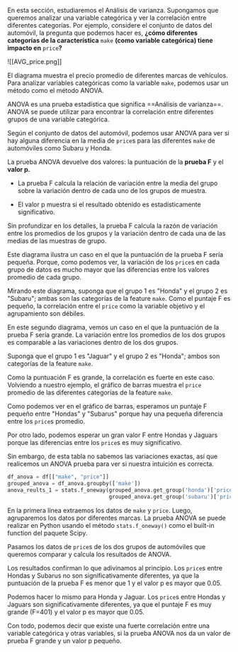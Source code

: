 En esta sección, estudiaremos el Análisis de varianza. Supongamos que queremos analizar una variable categórica y ver la correlación entre diferentes categorías.
Por ejemplo, considere el conjunto de datos del automóvil, la pregunta que podemos hacer es, __¿cómo diferentes categorías de la característica__ `make` __(como variable categórica) tiene impacto en__  `price`__?__

![[AVG_price.png]]

El diagrama muestra el precio promedio de diferentes marcas de vehículos.
Para analizar variables categóricas como la variable  `make`, podemos usar un método como el método ANOVA.

ANOVA es una prueba estadística que significa ==Análisis de varianza==.
ANOVA se puede utilizar para encontrar la correlación entre diferentes grupos de una variable categórica.

Según el conjunto de datos del automóvil, podemos usar ANOVA para ver si hay alguna diferencia en la media de `price`s para las diferentes `make` de automóviles como Subaru y Honda.

La prueba ANOVA devuelve dos valores: la puntuación de la __prueba F__ y el __valor p.__

- La prueba F calcula la relación de variación entre la media del grupo sobre la variación dentro de cada uno de los grupos de muestra.

- El valor p muestra si el resultado obtenido es estadísticamente significativo.


Sin profundizar en los detalles, la prueba F calcula la razón de variación entre los
promedios de los grupos y la variación dentro de cada una de las medias de las muestras de grupo.

Este diagrama ilustra un caso en el que la puntuación de la prueba F sería pequeña.
Porque, como podemos ver, la variación de los `price`s en cada grupo de datos es mucho mayor que las diferencias entre los valores promedio de cada grupo.

Mirando este diagrama, suponga que el grupo 1 es "Honda" y el grupo 2 es "Subaru"; ambas son las categorías de la feature `make`.
Como el puntaje F es pequeño, la correlación entre el `price` como la variable objetivo y el agrupamiento son débiles.

En este segundo diagrama, vemos un caso en el que la puntuación de la prueba F sería grande. La variación entre los promedios de los dos grupos es comparable a las variaciones dentro de los dos grupos.

Suponga que el grupo 1 es "Jaguar" y el grupo 2 es "Honda"; ambos son  categorías de la feature `make`.

Como la puntuación F es grande, la correlación es fuerte en este caso.
Volviendo a nuestro ejemplo, el gráfico de barras muestra el `price` promedio de las diferentes categorías de la feature `make`.

Como podemos ver en el gráfico de barras, esperamos un puntaje F pequeño entre "Hondas" y "Subarus" porque hay una pequeña diferencia entre los `price`s promedio.

Por otro lado, podemos esperar un gran valor F entre Hondas y Jaguars porque las diferencias entre los `price`s es muy significativo.

Sin embargo, de esta tabla no sabemos las variaciones exactas, así que realicemos un ANOVA prueba para ver si nuestra intuición es correcta.

```py
df_anova = df[["make", "price"]]
grouped_anova = df_anova.groupby(['make'])
anova_reults_1 = stats.f_oneway(grouped_anova.get_group('honda')['price'],
								grouped_anova.get_group('subaru')['price'] )
```

En la primera línea extraemos los datos de `make` y `price`.
Luego, agruparemos los datos por diferentes marcas.
La prueba ANOVA se puede realizar en Python usando el método `stats.f_oneway()` como el built-in function del paquete Scipy.

Pasamos los datos de `price`s de los dos grupos de automóviles que queremos comparar y calcula los resultados de ANOVA.

Los resultados confirman lo que adivinamos al principio.
Los `price`s entre Hondas y Subarus no son significativamente diferentes, ya que la puntuación de la prueba F es menor que 1 y el valor p es mayor que 0.05.

Podemos hacer lo mismo para Honda y Jaguar. Los `price`s entre Hondas y Jaguars son significativamente diferentes, ya que el puntaje F es muy grande (F=401) y el valor p es mayor que 0.05.

Con todo, podemos decir que existe una fuerte correlación entre una variable categórica y otras variables, si la prueba ANOVA nos da un valor de prueba F grande y un valor p pequeño.
